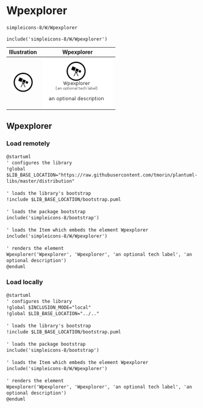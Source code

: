 # Wpexplorer


```text
simpleicons-8/W/Wpexplorer
```

```text
include('simpleicons-8/W/Wpexplorer')
```



| Illustration | Wpexplorer |
| :---: | :---: |
| ![illustration for Illustration](../../simpleicons-8/W/Wpexplorer.png) | ![illustration for Wpexplorer](../../simpleicons-8/W/Wpexplorer.Local.png) |




## Wpexplorer

### Load remotely
```plantuml
@startuml
' configures the library
!global $LIB_BASE_LOCATION="https://raw.githubusercontent.com/tmorin/plantuml-libs/master/distribution"

' loads the library's bootstrap
!include $LIB_BASE_LOCATION/bootstrap.puml

' loads the package bootstrap
include('simpleicons-8/bootstrap')

' loads the Item which embeds the element Wpexplorer
include('simpleicons-8/W/Wpexplorer')

' renders the element
Wpexplorer('Wpexplorer', 'Wpexplorer', 'an optional tech label', 'an optional description')
@enduml
```

### Load locally
```plantuml
@startuml
' configures the library
!global $INCLUSION_MODE="local"
!global $LIB_BASE_LOCATION="../.."

' loads the library's bootstrap
!include $LIB_BASE_LOCATION/bootstrap.puml

' loads the package bootstrap
include('simpleicons-8/bootstrap')

' loads the Item which embeds the element Wpexplorer
include('simpleicons-8/W/Wpexplorer')

' renders the element
Wpexplorer('Wpexplorer', 'Wpexplorer', 'an optional tech label', 'an optional description')
@enduml
```

